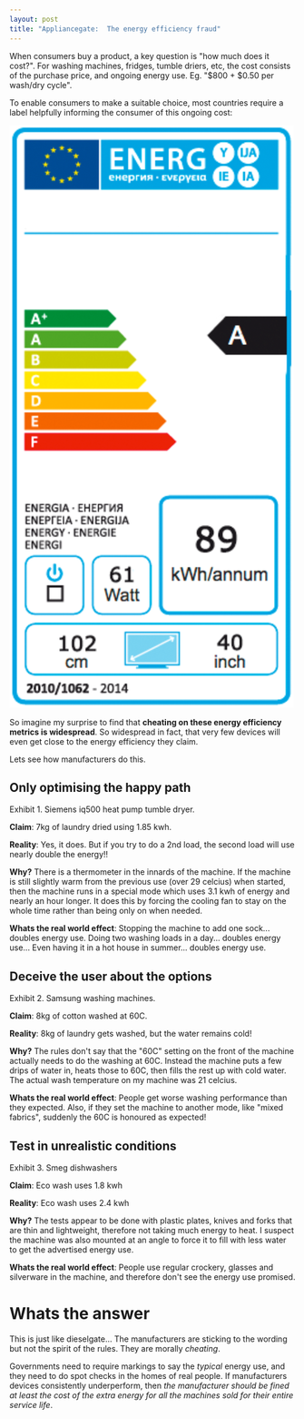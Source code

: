 ```yaml
---
layout: post
title: "Appliancegate:  The energy efficiency fraud"
---
```



When consumers buy a product, a key question is "how much does it cost?".  For washing machines, fridges, tumble driers, etc, the cost consists of the purchase price, and ongoing energy use.  Eg. "$800 + $0.50 per wash/dry cycle".

To enable consumers to make a suitable choice, most countries require a label helpfully informing the consumer of this ongoing cost:

![EU energy efficiency label](/images/EU-energy-label-used-for-televisions.png)

So imagine my surprise to find that **cheating on these energy efficiency metrics is widespread**.   So widespread in fact, that very few devices will even get close to the energy efficiency they claim.

Lets see how manufacturers do this.

## Only optimising the happy path

Exhibit 1.  Siemens iq500 heat pump tumble dryer.

**Claim**:  7kg of laundry dried using 1.85 kwh.

**Reality**:   Yes, it does.   But if you try to do a 2nd load, the second load will use nearly double the energy!!

**Why?**   There is a thermometer in the innards of the machine.  If the machine is still slightly warm from the previous use (over 29 celcius) when started, then the machine runs in a special mode which uses 3.1 kwh of energy and nearly an hour longer.  It does this by forcing the cooling fan to stay on the whole time rather than being only on when needed.

**Whats the real world effect**:  Stopping the machine to add one sock...  doubles energy use.   Doing two washing loads in a day...  doubles energy use...   Even having it in a hot house in summer...  doubles energy use.

## Deceive the user about the options

Exhibit 2.  Samsung washing machines.

**Claim**:  8kg of cotton washed at 60C.

**Reality**:   8kg of laundry gets washed, but the water remains cold!

**Why?**   The rules don't say that the "60C" setting on the front of the machine actually needs to do the washing at 60C.  Instead the machine puts a few drips of water in, heats those to 60C, then fills the rest up with cold water.   The actual wash temperature on my machine was 21 celcius.

**Whats the real world effect**:  People get worse washing performance than they expected.   Also, if they set the machine to another mode, like "mixed fabrics", suddenly the 60C is honoured as expected!

## Test in unrealistic conditions

Exhibit 3.  Smeg dishwashers

**Claim**:  Eco wash uses 1.8 kwh

**Reality**:   Eco wash uses 2.4 kwh

**Why?**   The tests appear to be done with plastic plates, knives and forks that are thin and lightweight, therefore not taking much energy to heat.  I suspect the machine was also mounted at an angle to force it to fill with less water to get the advertised energy use.

**Whats the real world effect**: People use regular crockery, glasses and silverware in the machine, and therefore don't see the energy use promised.

# Whats the answer

This is just like dieselgate...   The manufacturers are sticking to the wording but not the spirit of the rules.  They are morally *cheating*.

Governments need to require markings to say the *typical* energy use, and they need to do spot checks in the homes of real people.  If manufacturers devices consistently underperform, then *the manufacturer should be fined at least the cost of the extra energy for all the machines sold for their entire service life*.
